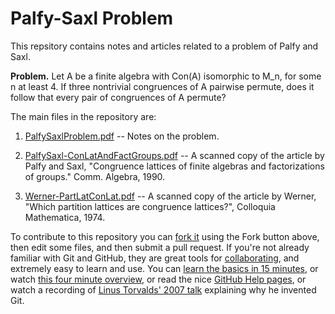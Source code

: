 Palfy-Saxl Problem
==================
This repsitory contains notes and articles related to a problem of Palfy and Saxl.  

**Problem.**
Let A be a finite algebra with Con(A) isomorphic to M_n, for some n at least 4. 
If three nontrivial congruences of A pairwise permute, does it follow
that every pair of congruences of A permute?

The main files in the repository are:

1.  [PalfySaxlProblem.pdf](https://github.com/williamdemeo/PalfySaxlProblem/raw/master/PalfySaxlProblem.pdf) -- Notes on the problem.

2.  [PalfySaxl-ConLatAndFactGroups.pdf](https://github.com/williamdemeo/PalfySaxlProblem/raw/master/PalfySaxl-ConLatAndFactGroups.pdf) -- A scanned copy of the article by Palfy and Saxl, "Congruence lattices of finite algebras and factorizations of groups." Comm. Algebra, 1990.

3.  [Werner-PartLatConLat.pdf](https://github.com/williamdemeo/PalfySaxlProblem/raw/master/Werner-PartLatConLat.pdf) -- A scanned copy of the article by Werner, "Which partition lattices are congruence lattices?", Colloquia Mathematica, 1974.

To contribute to this repository you can [fork it](https://help.github.com/articles/fork-a-repo) using the Fork button above, then edit some files, and then submit a pull request.  If you're not already familiar with Git and GitHub, they are great tools for [collaborating](https://help.github.com/categories/63/articles), and extremely easy to learn and use.  You can [learn the basics in 15 minutes](http://try.github.io/levels/1/challenges/1), or watch [this four minute overview](http://youtu.be/FyfwLX4HAxM), or read the nice [GitHub Help pages](https://help.github.com/), or watch a recording of [Linus Torvalds' 2007 talk](http://youtu.be/4XpnKHJAok8) explaining why he invented Git.